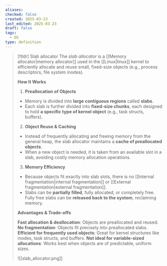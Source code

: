 ```yaml
---
aliases: 
checked: false
created: 2025-03-23
last_edited: 2025-03-23
draft: false
tags:
  - OS
type: definition
---
```

>[!tldr] Slab allocator
>The *slab allocator* is a [[Memory allocator|memory allocator]] used in the [[Linux|linux]] kernel to efficiently allocate and reuse small, fixed-size objects (e.g., process descriptors, file system inodes).
>
>**How It Works**
>
>1. **Preallocation of Objects**
> - Memory is divided into **large contiguous regions** called **slabs**.
> - Each slab is further divided into **fixed-size chunks**, each designed to hold **a specific type of kernel object** (e.g., task structs, buffers).
>2. **Object Reuse & Caching**
> - Instead of frequently allocating and freeing memory from the general heap, the slab allocator maintains a **cache of preallocated objects**.
> - When a new object is needed, it is taken from an available slot in a slab, avoiding costly memory allocation operations.
>3. **Memory Efficiency**
>- Because objects fit exactly into slab slots, there is no [[Internal fragmentation|internal fragmentation]] or [[External fragmentation|external fragmentation]].
> - Slabs can be **partially filled**, fully allocated, or completely free. Fully free slabs can be **released back to the system**, reclaiming memory.
>
>**Advantages & Trade-offs**
>
>**Fast allocation & deallocation**: Objects are preallocated and reused.  
>**No fragmentation**: Objects fit precisely into preallocated slabs.  
>**Efficient for frequently used objects**: Great for kernel structures like inodes, task structs, and buffers.
>**Not ideal for variable-sized allocations**: Works best when objects are of predictable, uniform sizes.
>
>![[slab_allocator.png]]

